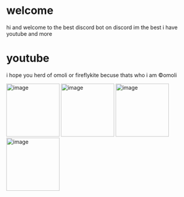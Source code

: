 # welcome
hi and welcome to the best discord bot on discord im the best
i have youtube and more
# youtube
i hope you herd of omoli or fireflykite becuse thats who i am
©️omoli

<img width="140" alt="image" src="https://github.com/user-attachments/assets/24d20767-5e00-4733-bc60-e25aed486450">

<img width="140" alt="image" src="https://github.com/user-attachments/assets/8bf21cd5-278f-4fc7-b5fb-4cdaa5e6b2eb">
<img width="140" alt="image" src="https://github.com/user-attachments/assets/50396299-a7b0-4183-ade1-f4287f028939">
<img width="140" alt="image" src="https://github.com/user-attachments/assets/4a11cac3-c4c3-400c-95f6-a647d3f3cd1c">

